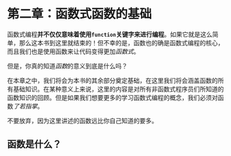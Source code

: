# 第二章：函数式函数的基础

函数式编程**并不仅仅意味着使用`function`关键字来进行编程**。如果它就是这么简单，那么这本书到这里就结束的！但不幸的是，函数也的确是函数式编程的核心，而且我们也是使用函数来让代码变得更加*函数式*。

但是，你真的知道*函数*的意义到底是什么吗？

在本章之中，我们将会为本书的其余部分奠定基础，在这里我们将会涵盖函数的所有基础知识。在某种意义上来说，这里的内容是对所有非函数式程序员们所知道的函数知识的回顾。但是如果我们想要更多的学习函数式编程的概念，我们必须对函数*了若指掌*。

不要放弃，因为这里讲述的函数远比你自己知道的要多。

## 函数是什么？
